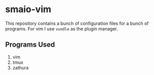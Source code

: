 # smaio-vim

This repository contains a bunch of configuration files for a bunch of
programs. For vim I use `vundle` as the plugin manager.

## Programs Used

1. vim
2. tmux
3. zathura
